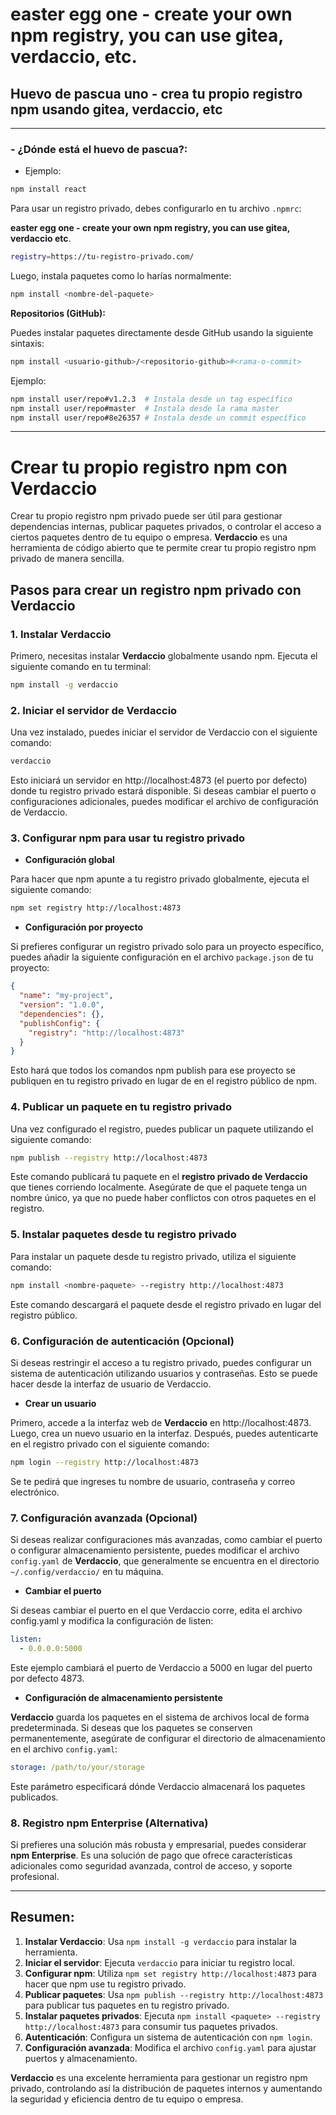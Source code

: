 
# easter egg one - create your own npm registry, you can use gitea, verdaccio, etc.
## Huevo de pascua uno - crea tu propio registro npm usando gitea, verdaccio, etc
---
### - ¿Dónde está el huevo de pascua?:
- Ejemplo:

```bash
npm install react
```

Para usar un registro privado, debes configurarlo en tu archivo `.npmrc`:


**easter egg one - create your own npm registry, you can use gitea, verdaccio etc**.
```bash
registry=https://tu-registro-privado.com/
```

Luego, instala paquetes como lo harías normalmente:

```bash
npm install <nombre-del-paquete>
```

**Repositorios (GitHub):**

Puedes instalar paquetes directamente desde GitHub usando la siguiente sintaxis:

```bash
npm install <usuario-github>/<repositorio-github>#<rama-o-commit>
```

Ejemplo:

```bash
npm install user/repo#v1.2.3  # Instala desde un tag específico
npm install user/repo#master  # Instala desde la rama master
npm install user/repo#8e26357 # Instala desde un commit específico
```

---
# Crear tu propio registro npm con Verdaccio

Crear tu propio registro npm privado puede ser útil para gestionar dependencias internas, publicar paquetes privados, o controlar el acceso a ciertos paquetes dentro de tu equipo o empresa. **Verdaccio** es una herramienta de código abierto que te permite crear tu propio registro npm privado de manera sencilla.

## Pasos para crear un registro npm privado con Verdaccio

### 1. Instalar Verdaccio

Primero, necesitas instalar **Verdaccio** globalmente usando npm. Ejecuta el siguiente comando en tu terminal:

```bash
npm install -g verdaccio
```

### 2. Iniciar el servidor de Verdaccio

Una vez instalado, puedes iniciar el servidor de Verdaccio con el siguiente comando:

```bash
verdaccio
```

Esto iniciará un servidor en http://localhost:4873 (el puerto por defecto) donde tu registro privado estará disponible. Si deseas cambiar el puerto o configuraciones adicionales, puedes modificar el archivo de configuración de Verdaccio.

### 3. Configurar npm para usar tu registro privado

- **Configuración global**

Para hacer que npm apunte a tu registro privado globalmente, ejecuta el siguiente comando:

```bash
npm set registry http://localhost:4873
```

- **Configuración por proyecto**

Si prefieres configurar un registro privado solo para un proyecto específico, puedes añadir la siguiente configuración en el archivo `package.json` de tu proyecto:

```json
{
  "name": "my-project",
  "version": "1.0.0",
  "dependencies": {},
  "publishConfig": {
    "registry": "http://localhost:4873"
  }
}
```

Esto hará que todos los comandos npm publish para ese proyecto se publiquen en tu registro privado en lugar de en el registro público de npm.

### 4. Publicar un paquete en tu registro privado

Una vez configurado el registro, puedes publicar un paquete utilizando el siguiente comando:

```bash
npm publish --registry http://localhost:4873
```

Este comando publicará tu paquete en el **registro privado de Verdaccio** que tienes corriendo localmente. Asegúrate de que el paquete tenga un nombre único, ya que no puede haber conflictos con otros paquetes en el registro.

### 5. Instalar paquetes desde tu registro privado
Para instalar un paquete desde tu registro privado, utiliza el siguiente comando:

```bash
npm install <nombre-paquete> --registry http://localhost:4873
```

Este comando descargará el paquete desde el registro privado en lugar del registro público.

### 6. Configuración de autenticación (Opcional)

Si deseas restringir el acceso a tu registro privado, puedes configurar un sistema de autenticación utilizando usuarios y contraseñas. Esto se puede hacer desde la interfaz de usuario de Verdaccio.

- **Crear un usuario**

Primero, accede a la interfaz web de **Verdaccio** en http://localhost:4873. Luego, crea un nuevo usuario en la interfaz. Después, puedes autenticarte en el registro privado con el siguiente comando:

```bash
npm login --registry http://localhost:4873
```

Se te pedirá que ingreses tu nombre de usuario, contraseña y correo electrónico.

### 7. Configuración avanzada (Opcional)

Si deseas realizar configuraciones más avanzadas, como cambiar el puerto o configurar almacenamiento persistente, puedes modificar el archivo `config.yaml` de **Verdaccio**, que generalmente se encuentra en el directorio `~/.config/verdaccio/` en tu máquina.

- **Cambiar el puerto**

Si deseas cambiar el puerto en el que Verdaccio corre, edita el archivo config.yaml y modifica la configuración de listen:

```yaml
listen:
  - 0.0.0.0:5000
```

Este ejemplo cambiará el puerto de Verdaccio a 5000 en lugar del puerto por defecto 4873.

- **Configuración de almacenamiento persistente**

**Verdaccio** guarda los paquetes en el sistema de archivos local de forma predeterminada. Si deseas que los paquetes se conserven permanentemente, asegúrate de configurar el directorio de almacenamiento en el archivo `config.yaml`:

```yaml
storage: /path/to/your/storage
```

Este parámetro especificará dónde Verdaccio almacenará los paquetes publicados.

### 8. Registro npm Enterprise (Alternativa)

Si prefieres una solución más robusta y empresarial, puedes considerar **npm Enterprise**. Es una solución de pago que ofrece características adicionales como seguridad avanzada, control de acceso, y soporte profesional.

---
## **Resumen:**

1. **Instalar Verdaccio**: Usa `npm install -g verdaccio` para instalar la herramienta.
1. **Iniciar el servidor**: Ejecuta `verdaccio` para iniciar tu registro local.
1. **Configurar npm**: Utiliza `npm set registry http://localhost:4873` para hacer que npm use tu registro privado.
1. **Publicar paquetes**: Usa `npm publish --registry http://localhost:4873` para publicar tus paquetes en tu registro privado.
1. **Instalar paquetes privados**: Ejecuta `npm install <paquete> --registry http://localhost:4873` para consumir tus paquetes privados.
1. **Autenticación**: Configura un sistema de autenticación con `npm login`.
1. **Configuración avanzada**: Modifica el archivo `config.yaml` para ajustar puertos y almacenamiento.

**Verdaccio** es una excelente herramienta para gestionar un registro npm privado, controlando así la distribución de paquetes internos y aumentando la seguridad y eficiencia dentro de tu equipo o empresa.


